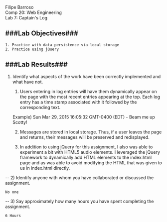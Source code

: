 Filipe Barroso <br>
Comp 20: Web Engineering <br>
Lab 7: Captain's Log<br>

###Lab Objectives###
--
	1. Practice with data persistence via local storage
	2. Practice using jQuery
	
###Lab Results###
--
1) Identify what aspects of the work have been correctly implemented and what have not.<br/>

	1. Users entering in log entries will have them dynamically appear on the page 
	with the most recent entries appearing at the top.  Each log entry has a time stamp 
	associated with it followed by the corresponding text.

	Example) Sun Mar 29, 2015 16:05:32 GMT-0400 (EDT) - Beam me up Scotty!
	
	2. Messages are stored in local storage.  Thus, if a user leaves the page and 
	returns, their messages will be preserved and redisplayed.
	
	3. In addition to using jQuery for this assignment, I also was able to experiment 
	a bit with HTML5 audio elements.  I leveraged the jQuery framework to dynamically 
	add HTML elements to the index.html page and as was able to avoid modifying the 
	HTML that was given to us in index.html directly.
	
--
2) Identify anyone with whom you have collaborated or discussed the assignment. <br/>

	No one

--
3) Say approximately how many hours you have spent completing the assignment.<br/>

	6 Hours

	
